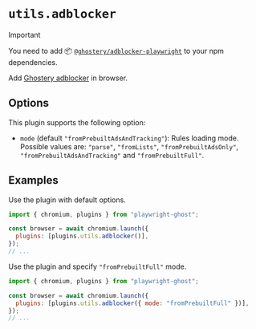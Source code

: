 # `utils.adblocker`

> [!IMPORTANT]
>
> You need to add 📦
> [`@ghostery/adblocker-playwright`](https://www.npmjs.com/package/@ghostery/adblocker-playwright)
> to your npm dependencies.

Add
[Ghostery adblocker](https://github.com/ghostery/adblocker/tree/master/packages/adblocker-playwright#readme)
in browser.

## Options

This plugin supports the following option:

- `mode` (default `"fromPrebuiltAdsAndTracking"`): Rules loading mode. Possible
  values are: `"parse"`, `"fromLists"`, `"fromPrebuiltAdsOnly"`,
  `"fromPrebuiltAdsAndTracking"` and `"fromPrebuiltFull"`.

## Examples

Use the plugin with default options.

```javascript
import { chromium, plugins } from "playwright-ghost";

const browser = await chromium.launch({
  plugins: [plugins.utils.adblocker()],
});
// ...
```

Use the plugin and specify `"fromPrebuiltFull"` mode.

```javascript
import { chromium, plugins } from "playwright-ghost";

const browser = await chromium.launch({
  plugins: [plugins.utils.adblocker({ mode: "fromPrebuiltFull" })],
});
// ...
```
